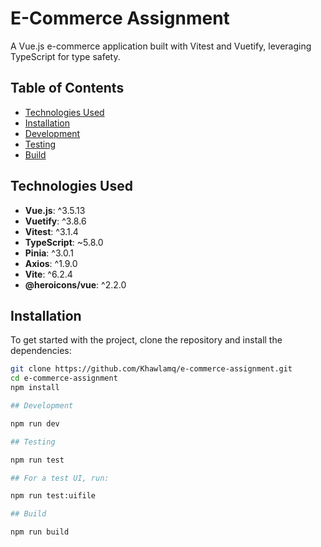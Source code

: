 # E-Commerce Assignment

A Vue.js e-commerce application built with Vitest and Vuetify, leveraging TypeScript for type safety.

## Table of Contents

- [Technologies Used](#technologies-used)
- [Installation](#installation)
- [Development](#development)
- [Testing](#testing)
- [Build](#build)

## Technologies Used

- **Vue.js**: ^3.5.13
- **Vuetify**: ^3.8.6
- **Vitest**: ^3.1.4
- **TypeScript**: ~5.8.0
- **Pinia**: ^3.0.1
- **Axios**: ^1.9.0
- **Vite**: ^6.2.4
- **@heroicons/vue**: ^2.2.0

## Installation

To get started with the project, clone the repository and install the dependencies:

```bash
git clone https://github.com/Khawlamq/e-commerce-assignment.git
cd e-commerce-assignment
npm install

## Development

npm run dev

## Testing

npm run test

## For a test UI, run:

npm run test:uifile

## Build

npm run build
```
